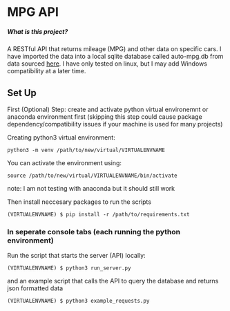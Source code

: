 # MPG API
##### What is this project?
A RESTful API that returns mileage (MPG) and other data on specific cars. I have imported the data into a local sqlite database called auto-mpg.db from data sourced [here](https://archive.ics.uci.edu/ml/datasets/auto+mpg). I have only tested on linux, but I may add Windows compatibility at a later time.

## Set Up
First (Optional) Step: create and activate python virtual environemnt or anaconda environment first (skipping this step could cause package dependency/compatibility issues if your machine is used for many projects)

Creating python3 virtual environment:
```
python3 -m venv /path/to/new/virtual/VIRTUALENVNAME 
```
You can activate the environment using:
```
source /path/to/new/virtual/VIRTUALENVNAME/bin/activate
```
note: I am not testing with anaconda but it should still work

Then install neccesary packages to run the scripts
```
(VIRTUALENVNAME) $ pip install -r /path/to/requirements.txt 
```

### In seperate console tabs (each running the python environment) 
Run the script that starts the server (API) locally:
```
(VIRTUALENVNAME) $ python3 run_server.py
```

and an example script that calls the API to query the database and returns json formatted data

```
(VIRTUALENVNAME) $ python3 example_requests.py
```

